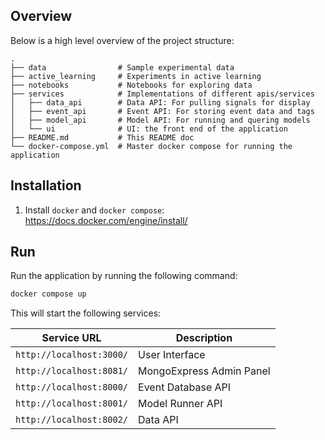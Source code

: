 
## Overview

Below is a high level overview of the project structure:
```
.
├── data                # Sample experimental data
├── active_learning     # Experiments in active learning
├── notebooks           # Notebooks for exploring data
├── services            # Implementations of different apis/services
│   ├── data_api        # Data API: For pulling signals for display
│   ├── event_api       # Event API: For storing event data and tags
│   ├── model_api       # Model API: For running and quering models
│   └── ui              # UI: the front end of the application
├── README.md           # This README doc
└── docker-compose.yml  # Master docker compose for running the application
```


## Installation

1. Install `docker` and `docker compose`: https://docs.docker.com/engine/install/

## Run

Run the application by running the following command:

```sh
docker compose up 
```

This will start the following services:

| Service URL                     | Description                |
|---------------------------------|----------------------------|
| `http://localhost:3000/`        | User Interface             |
| `http://localhost:8081/`        | MongoExpress Admin Panel   |
| `http://localhost:8000/`        | Event Database API         |
| `http://localhost:8001/`        | Model Runner API           |
| `http://localhost:8002/`        | Data API                   |